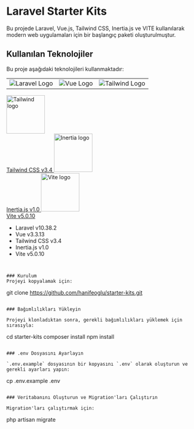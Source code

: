 # Laravel Starter Kits

Bu projede Laravel, Vue.js, Tailwind CSS, Inertia.js ve VITE kullanılarak modern web uygulamaları için bir başlangıç paketi oluşturulmuştur.

## Kullanılan Teknolojiler

Bu proje aşağıdaki teknolojileri kullanmaktadır:

|      |      |      |
|------|------|------|
| ![Laravel Logo](https://avatars.githubusercontent.com/u/958072? 'Laravel') | ![Vue Logo](https://avatars.githubusercontent.com/u/6128107? 'Vue') | ![Tailwind Logo](Tailwind_Logo_URL 'Tailwind') |



  <a href="#" target="_blank" rel="noopener noreferrer">
    <img width="100" src="https://avatars.githubusercontent.com/u/67109815" alt="Tailwind logo">
    <br>Tailwind CSS v3.4
  </a>
  <a href="#" target="_blank" rel="noopener noreferrer">
    <img width="100" src="https://avatars.githubusercontent.com/u/47703742?" alt="Inertia logo">
    <br>Inertia.js v1.0
  </a>
   <a href="#" target="_blank" rel="noopener noreferrer">
    <img width="100" src="https://vitejs.dev/logo.svg" alt="Vite logo">
    <br>Vite v5.0.10
  </a>
  

  <!-- Diğer logolar ve altındaki yazılar aynı şekilde eklenir -->
</div>

  
 
 
  
  <!-- Diğer logolar ve versiyonları -->
</p>

- Laravel v10.38.2
- Vue v3.3.13
- Tailwind CSS v3.4
- Inertia.js v1.0
- Vite v5.0.10
```


### Kurulum
Projeyi kopyalamak için:
```
git clone https://github.com/hanifeoglu/starter-kits.git
```

### Bağımlılıkları Yükleyin

Projeyi klonladıktan sonra, gerekli bağımlılıkları yüklemek için sırasıyla:
```
cd starter-kits
composer install
npm install
```

### .env Dosyasını Ayarlayın

`.env.example` dosyasının bir kopyasını `.env` olarak oluşturun ve gerekli ayarları yapın:
```
cp .env.example .env
```

### Veritabanını Oluşturun ve Migration'ları Çalıştırın

Migration'ları çalıştırmak için:
```
php artisan migrate
```